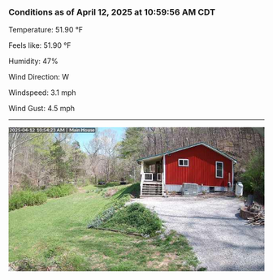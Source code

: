 ### Conditions as of April 12, 2025 at 10:59:56 AM CDT 

Temperature: 51.90 &deg;F

Feels like: 51.90 &deg;F

Humidity: 47%

Wind Direction: W

Windspeed: 3.1 mph

Wind Gust: 4.5 mph

---

<img src="./images/latest.jpeg"/>


